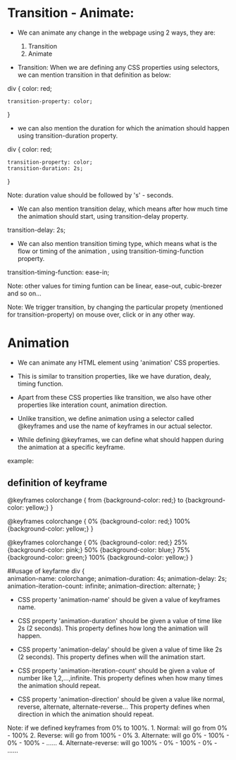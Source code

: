 # Transition - Animate:

* We can animate any change in the webpage using 2 ways, they are:

    1. Transition
    2. Animate

* Transition: When we are defining any CSS properties using selectors, we can mention transition in that definition as below:

div {
    color: red;

    transition-property: color;
}

* we can also mention the duration for which the animation should happen using transition-duration property.

div {
    color: red;

    transition-property: color;
    transition-duration: 2s;
}

Note: duration value should be followed by 's' - seconds.

* We can also mention transition delay, which means after how much time the animation should start, using transition-delay property.

transition-delay: 2s;

* We can also mention transition timing type, which means what is the flow or timing of the animation , using transition-timing-function property.

transition-timing-function: ease-in;

Note: other values for timing funtion can be linear, ease-out, cubic-brezer and so on...

Note: We trigger transition, by changing the particular propety (mentioned for transition-property) on mouse over, click or in any other way.

# Animation

* We can animate any HTML element using 'animation' CSS properties.

* This is similar to transition properties, like we have duration, dealy, timing function.

* Apart from these CSS properties like transition, we also have other properties like interation count, animation direction.

* Unlike transition, we define animation using a selector called @keyframes and use the name of keyframes in our actual selector.

* While defining @keyframes, we can define what should happen during the animation at a specific keyframe.

example:
## definition of keyframe

@keyframes colorchange {
    from {background-color: red;}
    to {background-color: yellow;}
}


@keyframes colorchange {
    0% {background-color: red;}
    100% {background-color: yellow;}
}


@keyframes colorchange {
    0% {background-color: red;}
    25% {background-color: pink;}
    50% {background-color: blue;}
    75% {background-color: green;}
    100% {background-color: yellow;}
}

##usage of keyfarme
div {           
    animation-name: colorchange;
    animation-duration: 4s;
    animation-delay: 2s;
    animation-iteration-count: infinite;
    animation-direction: alternate;
}

* CSS property 'animation-name' should be given a value of keyframes name.

* CSS property 'animation-duration' should be given a value of time like 2s (2 seconds). This property defines how long the animation will happen.

* CSS property 'animation-delay' should be given a value of time like 2s (2 seconds). This property defines when will the animation start.

* CSS property 'animation-iteration-count' should be given a value of number like 1,2,...,infinite. This property defines when how many times the animation should repeat.

* CSS property 'animation-direction' should be given a value like normal, reverse, alternate, alternate-reverse... This property defines when direction in which the animation should repeat.

Note: if we defined keyframes from 0% to 100%.
    1. Normal: will go from 0% - 100%
    2. Reverse: will go from 100% - 0%
    3. Alternate: will go 0% - 100% - 0% - 100% - ......
    4. Alternate-reverse: will go 100% - 0% - 100% - 0% - ......
